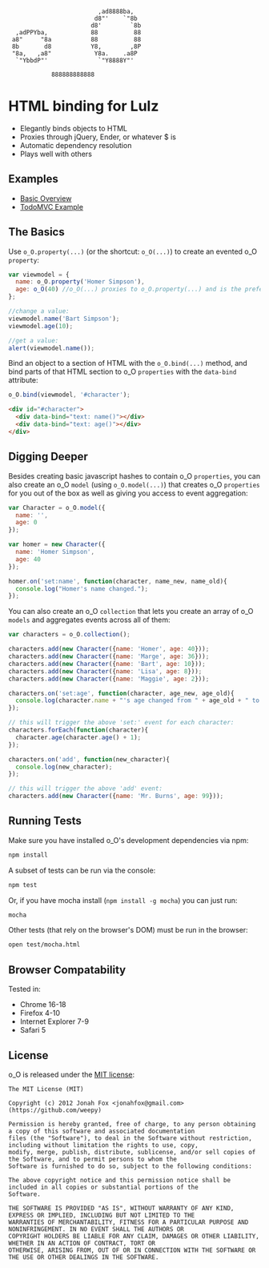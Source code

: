 ```
                         ,ad8888ba,            
                        d8"'    `"8b           
                       d8'        `8b     
  ,adPPYba,            88          88          
 a8"     "8a           88          88     
 8b       d8           Y8,        ,8P          
 "8a,   ,a8"            Y8a.    .a8P           
  `"YbbdP"'              `"Y8888Y"'            

            888888888888                       
```           
           
# HTML binding for Lulz

* Elegantly binds objects to HTML
* Proxies through jQuery, Ender, or whatever $ is
* Automatic dependency resolution
* Plays well with others

## Examples

* [Basic Overview](http://weepy.github.com/o_O/examples/guide/index.html)
* [TodoMVC Example](http://weepy.github.com/o_O/examples/todos/index.html)

## The Basics

Use `o_O.property(...)` (or the shortcut: `o_O(...)`) to create an evented o_O `property`:

```javascript
var viewmodel = {
  name: o_O.property('Homer Simpson'),
  age: o_O(40) //o_O(...) proxies to o_O.property(...) and is the preferred usage
};

//change a value:
viewmodel.name('Bart Simpson');
viewmodel.age(10);

//get a value:
alert(viewmodel.name());
```

Bind an object to a section of HTML with the `o_O.bind(...)` method, and bind parts of that HTML section to o_O `properties` with the `data-bind` attribute:

```javascript
o_O.bind(viewmodel, '#character');
```
```html
<div id="#character">
  <div data-bind="text: name()"></div>
  <div data-bind="text: age()"></div>
</div>
```

## Digging Deeper

Besides creating basic javascript hashes to contain o_O `properties`, you can also create an o_O `model` (using `o_O.model(...)`) that creates o_O `properties` for you out of the box as well as giving you access to event aggregation:

```javascript
var Character = o_O.model({
  name: '',
  age: 0
});

var homer = new Character({
  name: 'Homer Simpson',
  age: 40
});

homer.on('set:name', function(character, name_new, name_old){
  console.log("Homer's name changed.");
});
```

You can also create an o_O `collection` that lets you create an array of o_O `models` and aggregates events across all of them:

```javascript
var characters = o_O.collection();

characters.add(new Character({name: 'Homer', age: 40}));
characters.add(new Character({name: 'Marge', age: 36}));
characters.add(new Character({name: 'Bart', age: 10}));
characters.add(new Character({name: 'Lisa', age: 8}));
characters.add(new Character({name: 'Maggie', age: 2}));

characters.on('set:age', function(character, age_new, age_old){
  console.log(character.name + "'s age changed from " + age_old + " to " + age_new + ".");
});

// this will trigger the above 'set:' event for each character:
characters.forEach(function(character){
  character.age(character.age() + 1);
});

characters.on('add', function(new_character){
  console.log(new_character);
});

// this will trigger the above 'add' event:
characters.add(new Character({name: 'Mr. Burns', age: 99}));
```

## Running Tests

Make sure you have installed o_O's development dependencies via npm:

```bash
npm install
```

A subset of tests can be run via the console:

```bash
npm test
```

Or, if you have mocha install (`npm install -g mocha`) you can just run:

```bash
mocha
```

Other tests (that rely on the browser's DOM) must be run in the browser:

```bash
open test/mocha.html
```

## Browser Compatability

Tested in:

* Chrome 16-18
* Firefox 4-10
* Internet Explorer 7-9
* Safari 5

## License

o_O is released under the [MIT license](http://www.opensource.org/licenses/mit-license.html):

```
The MIT License (MIT)

Copyright (c) 2012 Jonah Fox <jonahfox@gmail.com> (https://github.com/weepy)

Permission is hereby granted, free of charge, to any person obtaining a copy of this software and associated documentation
files (the "Software"), to deal in the Software without restriction, including without limitation the rights to use, copy,
modify, merge, publish, distribute, sublicense, and/or sell copies of the Software, and to permit persons to whom the
Software is furnished to do so, subject to the following conditions:

The above copyright notice and this permission notice shall be included in all copies or substantial portions of the
Software.

THE SOFTWARE IS PROVIDED "AS IS", WITHOUT WARRANTY OF ANY KIND, EXPRESS OR IMPLIED, INCLUDING BUT NOT LIMITED TO THE
WARRANTIES OF MERCHANTABILITY, FITNESS FOR A PARTICULAR PURPOSE AND NONINFRINGEMENT. IN NO EVENT SHALL THE AUTHORS OR
COPYRIGHT HOLDERS BE LIABLE FOR ANY CLAIM, DAMAGES OR OTHER LIABILITY, WHETHER IN AN ACTION OF CONTRACT, TORT OR
OTHERWISE, ARISING FROM, OUT OF OR IN CONNECTION WITH THE SOFTWARE OR THE USE OR OTHER DEALINGS IN THE SOFTWARE.
```